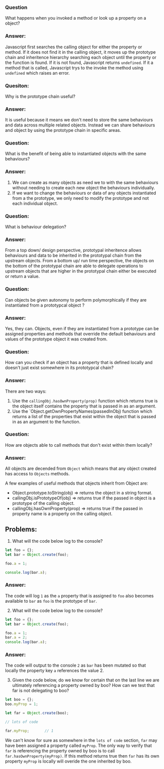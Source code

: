 ### Question
What happens when you invoked a method or look up a property on a object?

### Answer:
Javascript first searches the calling object for either the property or method. If it does not find it in the calling object, it moves up the prototype chain and inheritence hierarchy searching each object until the property or the function is found. If it is not found, Javascript returns `undefined`. If it a method that is called, Javascript trys to the invoke the method using `undefined` which raises an error. 

### Quesiton:
Why is the prototype chain useful?

### Answer:
It is useful because it means we don't need to store the same behaviours and data across multiple related objects. Instead we can share behaviours and object by using the prototype chain in specific areas. 

### Question:
What is the benefit of being able to instantiated objects with the same behaviours?

### Answer:
1) We can create as many objects as need we to with the same behaviours without needing to create each new object the behaviours individually.
2) If we want to change the behaviours or data of any objects instantiated from a the prototype, we only need to modify the prototype and not each individual object. 

### Question:
What is behaviour delegation? 

### Answer:
From a top down/ design perspective, prototypal inheritence allows behaviours and data to be inherited in the prototypal chain from the upstream objects. From a bottom up/ run time perspective, the objects on the bottom of the prototypal chain are able to delegate operations to upstream objects that are higher in the prototypal chain either be executed or return a value.

### Question:
Can objects be given autonomy to perform polymorphically if they are instantiated from a prototypcal object ?

### Answer:
Yes, they can. Objects, even if they are instantiated from a prototype can be assigned properties and methods that override the default behaviours and values of the prototype object it was created from.

### Question:
How can you check if an object has a property that is defined locally and doesn't just exist somewhere in its prototypcal chain?

### Answer:
There are two ways:
1) Use the `callingObj.hasOwnProperty(prop)` function which returns true is the object itself contains the property that is passed in as an argument.
2) Use the `Object.getOwnPropertyNames(passedInObj) function which returns a list of the properties that exist within the object that is passed in as an argument to the function.

### Question:
How are objects able to call methods that don't exist within them locally?

### Answer:
All objects are decended from `Object` which means that any object created has access to `Objects` methods. 

A few examples of useful methods that objects inherit from Object are:
* Object.prototype.toString(obj) => returns the object in a string format.
* callingObj.isPrototypeOf(obj) => returns true if the passed in object is a prototype of the calling object.
* callingObj.hasOwnProperty(prop) => returns true if the passed in property name is a property on the calling object. 

## Problems:
1) What will the code below log to the console?

```js
let foo = {};
let bar = Object.create(foo);

foo.a = 1;

console.log(bar.a);
```

### Answer:
The code will log `1` as the `a` property that is assigned to `foo` also becomes available to `bar` as `foo` is the prototype of `bar`.

2) What will the code below log to the console?

```js
let foo = {};
let bar = Object.create(foo);

foo.a = 1;
bar.a = 2;
console.log(bar.a);
```

### Answer:
The code will output to the console `2` as `bar` has been mutated so that locally the property key `a` references the value 2.

3) Given the code below, do we know for certain that on the last line we are ultimately referencing a property owned by boo? How can we test that far is not delegating to boo?

```js
let boo = {};
boo.myProp = 1;

let far = Object.create(boo);

// lots of code

far.myProp;       // 1
```

We can't know for sure as somewhere in the `lots of code` section, `far` may have been assigned a property called `myProp`. The only way to verify that `far` is referencing the property owned by boo is to call `far.hasOwnProperty(myProp)`. If this method returns true then `far` has its own property `myProp` is locally will overide the one inherited by boo. 